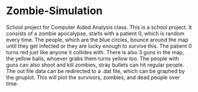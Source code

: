 # Zombie-Simulation
School project for Computer Aided Analysis class.
This is a school project. It consists of a zombie apocalypse, starts with a patient 0, which is random every time.  The people, which are the blue circles, bounce around the map until they get infected or they are lucky enough to survive this. The patient 0 turns red just like anyone it collides with. There is also 3 guns in the map, the yellow balls, whoever grabs them turns yellow too. The people with guns can also shoot and kill zombies, stray bullets can hit regular people.  
The out file data can be redirected to a .dat file, which can be graphed by the gnuplot. This will plot the survivors, zombies, and dead people over time.
